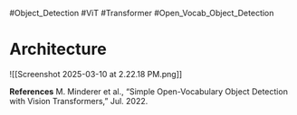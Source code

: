#Object_Detection #ViT #Transformer #Open_Vocab_Object_Detection 

# Architecture


![[Screenshot 2025-03-10 at 2.22.18 PM.png]]


**References**
M. Minderer et al., “Simple Open-Vocabulary Object Detection with Vision Transformers,” Jul. 2022.